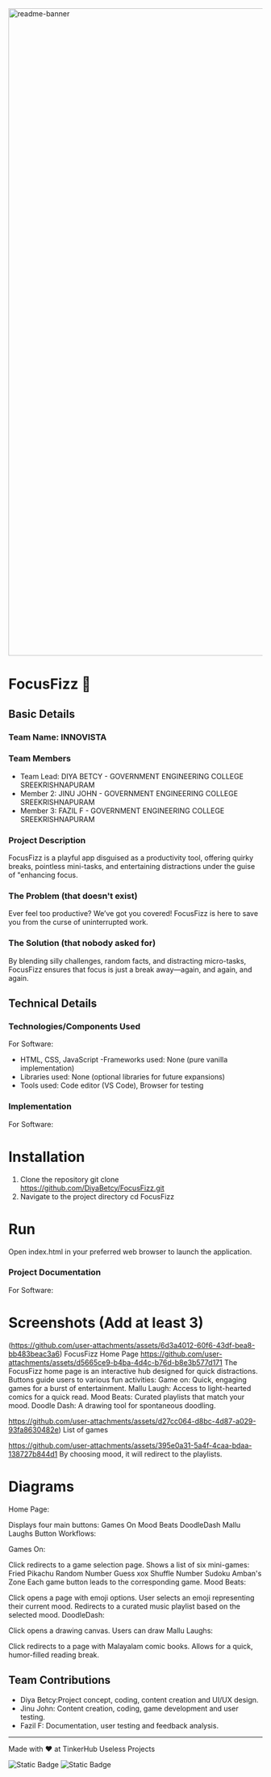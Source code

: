 <img width="1280" alt="readme-banner" src="https://github.com/user-attachments/assets/35332e92-44cb-425b-9dff-27bcf1023c6c">

# FocusFizz 🎯


## Basic Details
### Team Name: INNOVISTA


### Team Members
- Team Lead: DIYA BETCY - GOVERNMENT ENGINEERING COLLEGE SREEKRISHNAPURAM
- Member 2: JINU JOHN - GOVERNMENT ENGINEERING COLLEGE SREEKRISHNAPURAM
- Member 3: FAZIL F - GOVERNMENT ENGINEERING COLLEGE SREEKRISHNAPURAM

### Project Description
FocusFizz is a playful app disguised as a productivity tool, offering quirky breaks, pointless mini-tasks, and entertaining distractions under the guise of "enhancing focus.

### The Problem (that doesn't exist)
Ever feel too productive? We’ve got you covered! FocusFizz is here to save you from the curse of uninterrupted work.

### The Solution (that nobody asked for)
By blending silly challenges, random facts, and distracting micro-tasks, FocusFizz ensures that focus is just a break away—again, and again, and again.

## Technical Details
### Technologies/Components Used
For Software:
- HTML, CSS, JavaScript
-Frameworks used: None (pure vanilla implementation)
- Libraries used: None (optional libraries for future expansions)
- Tools used: Code editor (VS Code), Browser for testing

### Implementation
For Software:
# Installation
1. Clone the repository
    git clone https://github.com/DiyaBetcy/FocusFizz.git
2. Navigate to the project directory
    cd FocusFizz

# Run
Open index.html in your preferred web browser to launch the application.

### Project Documentation
For Software:

# Screenshots (Add at least 3)
(https://github.com/user-attachments/assets/6d3a4012-60f6-43df-bea8-bb483beac3a6)
FocusFizz Home Page
https://github.com/user-attachments/assets/d5665ce9-b4ba-4d4c-b76d-b8e3b577d171
The FocusFizz home page is an interactive hub designed for quick distractions. Buttons guide users to various fun activities:
Game on: Quick, engaging games for a burst of entertainment.
Mallu Laugh: Access to light-hearted comics for a quick read.
Mood Beats: Curated playlists that match your mood.
Doodle Dash: A drawing tool for spontaneous doodling.


https://github.com/user-attachments/assets/d27cc064-d8bc-4d87-a029-93fa8630482e)
List of games

https://github.com/user-attachments/assets/395e0a31-5a4f-4caa-bdaa-138727b844d1
By choosing mood, it will redirect to the playlists.

# Diagrams
Home Page:

Displays four main buttons:
Games On
Mood Beats
DoodleDash
Mallu Laughs
Button Workflows:

Games On:

Click redirects to a game selection page.
Shows a list of six mini-games:
Fried Pikachu
Random Number Guess
xox
Shuffle Number
Sudoku
Amban's Zone
Each game button leads to the corresponding game.
Mood Beats:

Click opens a page with emoji options.
User selects an emoji representing their current mood.
Redirects to a curated music playlist based on the selected mood.
DoodleDash:

Click opens a drawing canvas.
Users can draw
Mallu Laughs:

Click redirects to a page with Malayalam comic books.
Allows for a quick, humor-filled reading break.

## Team Contributions
- Diya Betcy:Project concept, coding, content creation and UI/UX design.
- Jinu John:  Content creation, coding, game development and user testing.
- Fazil F:  Documentation, user testing and feedback analysis.

---
Made with ❤️ at TinkerHub Useless Projects 

![Static Badge](https://img.shields.io/badge/TinkerHub-24?color=%23000000&link=https%3A%2F%2Fwww.tinkerhub.org%2F)
![Static Badge](https://img.shields.io/badge/UselessProject--24-24?link=https%3A%2F%2Fwww.tinkerhub.org%2Fevents%2FQ2Q1TQKX6Q%2FUseless%2520Projects)



